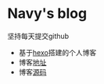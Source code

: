 # Navy's blog

坚持每天提交github

- 基于[hexo](https://hexo.io/)搭建的个人博客
- 博客[地址](http://www.navyxie.com/)
- 博客[源码](https://github.com/navyxie/hexo-github-page)
